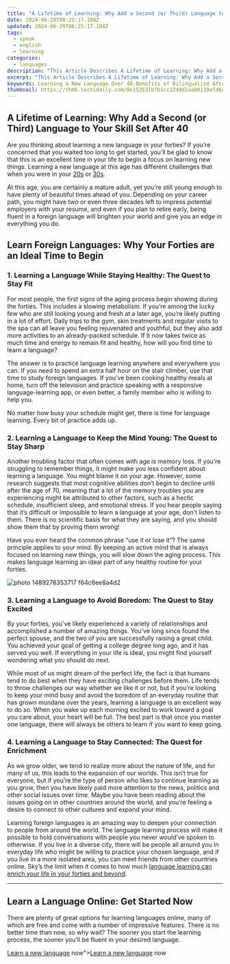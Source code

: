 ```yaml
---
title: "A Lifetime of Learning: Why Add a Second (or Third) Language to Your Skill Set After 40"
date: 2024-06-28T08:25:17.108Z
updated: 2024-06-29T08:25:17.108Z
tags:
  - speak
  - english
  - learning
categories:
  - languages
description: "This Article Describes A Lifetime of Learning: Why Add a Second (or Third) Language to Your Skill Set After 40"
excerpt: "This Article Describes A Lifetime of Learning: Why Add a Second (or Third) Language to Your Skill Set After 40"
keywords: Learning a New Language Over 40,Benefits of Bilingualism After 40,Adult Language Acquisition Tips,Cognitive Benefits of Multilingualism Later in Life,Language Learning Motivation for Adults,Continuous Education,Multilingualism in Midlife and Beyond
thumbnail: https://thmb.techidaily.com/8e153531bfb1cc2249d2aa88119afd6c59e7a577b57f16e2feb19e964db9e9c8.jpg
---
```


## A Lifetime of Learning: Why Add a Second (or Third) Language to Your Skill Set After 40

Are you thinking about learning a new language in your forties? If you’re concerned that you waited too long to get started, you’ll be glad to know that this is an excellent time in your life to begin a focus on learning new things. Learning a new language at this age has different challenges that when you were in your [20s](https://shop.mondly.com/affiliate.php?ACCOUNT=ATISTUDI&AFFILIATE=108875&PATH=https://www.mondly.com?AFFILIATE=108875) or [30s](https://shop.mondly.com/affiliate.php?ACCOUNT=ATISTUDI&AFFILIATE=108875&PATH=https://www.mondly.com?AFFILIATE=108875).

At this age, you are certainly a mature adult, yet you’re still young enough to have plenty of beautiful times ahead of you. Depending on your career path, you might have two or even three decades left to impress potential employers with your resume, and even if you plan to retire early, being fluent in a foreign language will brighten your world and give you an edge in everything you do.

## **Learn Foreign Languages: Why Your Forties are an Ideal Time to Begin**

### **1\. Learning a Language While Staying Healthy: The Quest to Stay Fit**

For most people, the first signs of the aging process begin showing during the forties. This includes a slowing metabolism. If you’re among the lucky few who are still looking young and fresh at a later age, you’re likely putting in a lot of effort. Daily trips to the gym, skin treatments and regular visits to the spa can all leave you feeling rejuvenated and youthful, but they also add more activities to an already-packed schedule. If it now takes twice as much time and energy to remain fit and healthy, how will you find time to learn a language?

The answer is to practice language learning anywhere and everywhere you can. If you need to spend an extra half hour on the stair climber, use that time to study foreign languages. If you’ve been cooking healthy meals at home, turn off the television and practice speaking with a responsive language-learning app, or even better, a family member who is willing to help you.

No matter how busy your schedule might get, there is time for language learning. Every bit of practice adds up.

### **2\. Learning a Language to Keep the Mind Young: The Quest to Stay Sharp**

Another troubling factor that often comes with age is memory loss. If you’re struggling to remember things, it might make you less confident about learning a language. You might blame it on your age. However, some research suggests that most cognitive abilities don’t begin to decline until after the age of 70, meaning that a lot of the memory troubles you are experiencing might be attributed to other factors, such as a hectic schedule, insufficient sleep, and emotional stress. If you hear people saying that it’s difficult or impossible to learn a language at your age, don’t listen to them. There is no scientific basis for what they are saying, and you should show them that by proving them wrong!

Have you ever heard the common phrase “use it or lose it”? The same principle applies to your mind. By keeping an active mind that is always focused on learning new things, you will slow down the aging process. This makes language learning an ideal part of any healthy routine for your forties.

![photo 1489278353717 f64c6ee8a4d2](https://edge.mondly.com/blog/wp-content/uploads/2017/11/photo-1489278353717-f64c6ee8a4d2.jpg "4 Reasons Why You Should Learn A Language In Your Forties (40S) 2")

### **3\. Learning a Language to Avoid Boredom: The Quest to Stay Excited**

By your forties, you’ve likely experienced a variety of relationships and accomplished a number of amazing things. You’ve long since found the perfect spouse, and the two of you are successfully raising a great child. You achieved your goal of getting a college degree long ago, and it has served you well. If everything in your life is ideal, you might find yourself wondering what you should do next.

While most of us might dream of the perfect life, the fact is that humans tend to do best when they have exciting challenges before them. Life tends to throw challenges our way whether we like it or not, but if you’re looking to keep your mind busy and avoid the boredom of an everyday routine that has grown mundane over the years, learning a language is an excellent way to do so. When you wake up each morning excited to work toward a goal you care about, your heart will be full. The best part is that once you master one language, there will always be others to learn if you want to keep going.

### **4\. Learning a Language to Stay Connected: The Quest for Enrichment**

As we grow older, we tend to realize more about the nature of life, and for many of us, this leads to the expansion of our worlds. This isn’t true for everyone, but if you’re the type of person who likes to continue learning as you grow, then you have likely paid more attention to the news, politics and other social issues over time. Maybe you have been reading about the issues going on in other countries around the world, and you’re feeling a desire to connect to other cultures and expand your mind.

Learning foreign languages is an amazing way to deepen your connection to people from around the world. The language learning process will make it possible to hold conversations with people you never would’ve spoken to otherwise. If you live in a diverse city, there will be people all around you in everyday life who might be willing to practice your chosen language, and if you live in a more isolated area, you can meet friends from other countries online. Sky’s the limit when it comes to how much [language learning can enrich your life in your forties and beyond](https://shop.mondly.com/affiliate.php?ACCOUNT=ATISTUDI&AFFILIATE=108875&PATH=https://www.mondly.com?AFFILIATE=108875).

---

## **Learn a Language Online: Get Started Now**

There are plenty of great options for learning languages online, many of which are free and come with a number of impressive features. There is no better time than now, so why wait? The sooner you start the learning process, the sooner you’ll be fluent in your desired language.

[Learn a new language](https://adjt.mondly.com/5ixfg4k?campaign=blog-post-id-763&fallback=https%3A%2F%2Fapp.mondly.com%3Futm%5Fmedium%3Dblog%5Fblog-post-id-763%26utm%5Fsource%3Dblog-post-id-763&redirect%5Fmacos=https%3A%2F%2Fapp.mondly.com%3Futm%5Fmedium%3Dblog%5Fblog-post-id-763%26utm%5Fsource%3Dblog-post-id-763&redirect%5Fandroid=https%3A%2F%2Fplay.google.com%2Fstore%2Fapps%2Fdetails%3Fid%3Dcom.atistudios.mondly.languages%3Futm%5Fmedium%3Dblog%5Fblog-post-id-763%26utm%5Fsource%3Dblog-post-id-763&redirect%5Fios=https%3A%2F%2Fapps.apple.com%2Fapp%2Fapple-store%2Fid987873536%3Fpt%3D78954800%26ct%3Dblog-post-id-763%26mt%3D8 "<a class=") now">[Learn a new language](https://shop.mondly.com/affiliate.php?ACCOUNT=ATISTUDI&AFFILIATE=108875&PATH=https://www.mondly.com?AFFILIATE=108875) now

<ins class="adsbygoogle"
     style="display:block"
     data-ad-format="autorelaxed"
     data-ad-client="ca-pub-7571918770474297"
     data-ad-slot="1223367746"></ins>



<ins class="adsbygoogle"
     style="display:block"
     data-ad-client="ca-pub-7571918770474297"
     data-ad-slot="8358498916"
     data-ad-format="auto"
     data-full-width-responsive="true"></ins>


